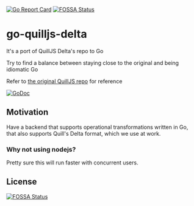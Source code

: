 [![Go Report Card](https://goreportcard.com/badge/github.com/fmpwizard/go-quilljs-delta)](https://goreportcard.com/report/github.com/fmpwizard/go-quilljs-delta)
[![FOSSA Status](https://app.fossa.io/api/projects/git%2Bgithub.com%2Ffmpwizard%2Fgo-quilljs-delta.svg?type=shield)](https://app.fossa.io/projects/git%2Bgithub.com%2Ffmpwizard%2Fgo-quilljs-delta?ref=badge_shield)

# go-quilljs-delta

It's a port of QuillJS Delta's repo to Go

Try to find a balance between staying close to the original and being idiomatic Go

Refer to [the original QuillJS repo](https://github.com/quilljs/delta) for reference

[![GoDoc](https://godoc.org/github.com/fmpwizard/go-quilljs-delta/delta?status.svg)](https://godoc.org/github.com/fmpwizard/go-quilljs-delta/delta)

## Motivation

Have a backend that supports operational transformations written in Go, that also supports Quill's Delta format, which we 
use at work.

### Why not using nodejs?

Pretty sure this will run faster with concurrent users.

## License
[![FOSSA Status](https://app.fossa.io/api/projects/git%2Bgithub.com%2Ffmpwizard%2Fgo-quilljs-delta.svg?type=large)](https://app.fossa.io/projects/git%2Bgithub.com%2Ffmpwizard%2Fgo-quilljs-delta?ref=badge_large)